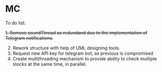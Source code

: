 # MC
To do list:

<s>1. Remove soundThread as redundand due to the implementation of Telegram notifications.</s>

2. Rework structure with help of UML designing tools.
3. Request new API key for telegram bot, as previous is compromised
4. Create multithreading mechanism to provide ability to check multiple stocks at the same time, in parallel.
